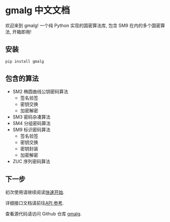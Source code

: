 # gmalg 中文文档

欢迎来到 gmalg! 一个纯 Python 实现的国密算法库, 包含 SM9 在内的多个国密算法, 开箱即用!

## 安装

```bat
pip install gmalg
```

## 包含的算法

- SM2 椭圆曲线公钥密码算法
    - 签名验签
    - 密钥交换
    - 加密解密
- SM3 密码杂凑算法
- SM4 分组密码算法
- SM9 标识密码算法
    - 签名验签
    - 密钥交换
    - 密钥封装
    - 加密解密
- ZUC 序列密码算法

## 下一步

初次使用请继续阅读[快速开始](./quickstart.md).

详细接口文档请前往[API 参考](./api-reference.md).

查看源代码请访问 Github 仓库 [gmalg](https://github.com/ww-rm/gmalg).
